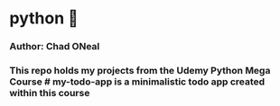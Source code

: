 # python &#128013;
<h3>Author: Chad ONeal<h3>
This repo holds my projects from the Udemy Python Mega Course 
# my-todo-app is a minimalistic todo app created within this course
